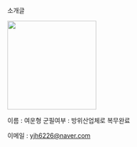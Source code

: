 소개글

<img src="https://github.com/yeounhyeong/salad/assets/147398304/0195862a-287a-4f91-9613-2ddf8bde9f52.png" width="200" height="200"/>

이름 : 여운형
군필여부 : 방위산업체로 복무완료

이메일 : yjh6226@naver.com
